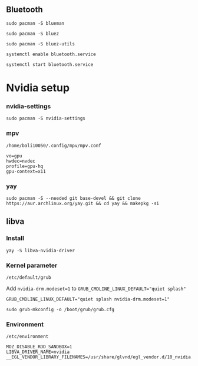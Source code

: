 <!--
## bashrc:
```
PS1='${debian_chroot:+($debian_chroot)}\[\033[01;32m\]\u@\h\[\033[00m\]:\[\033[01;34m\]\w\[\033[00m\]\$ '
```
-->
## Bluetooth
```
sudo pacman -S blueman
```
```
sudo pacman -S bluez
```
```
sudo pacman -S bluez-utils
```
```
systemctl enable bluetooth.service
```
```
systemctl start bluetooth.service
```


# Nvidia setup
### nvidia-settings
```
sudo pacman -S nvidia-settings
```
### mpv
`/home/bali10050/.config/mpv/mpv.conf`
```
vo=gpu
hwdec=nvdec
profile=gpu-hq
gpu-context=x11
```

### yay
```
sudo pacman -S --needed git base-devel && git clone https://aur.archlinux.org/yay.git && cd yay && makepkg -si
```

## libva
### Install
```
yay -S libva-nvidia-driver
```
### Kernel parameter
`/etc/default/grub`

Add `nvidia-drm.modeset=1` to `GRUB_CMDLINE_LINUX_DEFAULT="quiet splash"`
```
GRUB_CMDLINE_LINUX_DEFAULT="quiet splash nvidia-drm.modeset=1"
```

```
sudo grub-mkconfig -o /boot/grub/grub.cfg
```

### Environment
`/etc/environment`
```
MOZ_DISABLE_RDD_SANDBOX=1
LIBVA_DRIVER_NAME=nvidia
__EGL_VENDOR_LIBRARY_FILENAMES=/usr/share/glvnd/egl_vendor.d/10_nvidia.json
```



